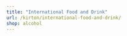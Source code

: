 ```yaml
---
title: "International Food and Drink"
url: /kirton/international-food-and-drink/
shop: alcohol
---
```

